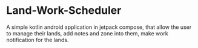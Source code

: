 # Land-Work-Scheduler
A simple kotlin android application in jetpack compose, that allow the user to manage their lands, add notes and zone into them, make work notification for the lands.
